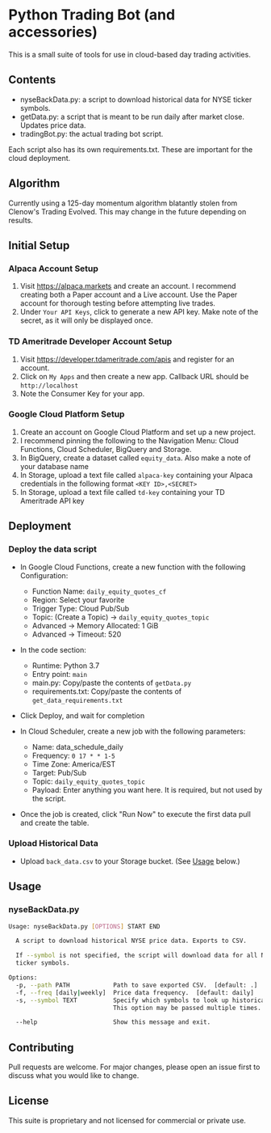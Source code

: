# Python Trading Bot (and accessories)

This is a small suite of tools for use in cloud-based day trading activities.

## Contents

* nyseBackData.py: a script to download historical data for NYSE ticker symbols.
* getData.py: a script that is meant to be run daily after market close. Updates price data.
* tradingBot.py: the actual trading bot script.

Each script also has its own requirements.txt. These are important for the cloud deployment.

## Algorithm

Currently using a 125-day momentum algorithm blatantly stolen from Clenow's Trading Evolved. This may change in the future depending on results.

## Initial Setup

### Alpaca Account Setup

1. Visit <https://alpaca.markets> and create an account. I recommend creating both a Paper account and a Live account. Use the Paper account for thorough testing before attempting live trades.
2. Under `Your API Keys`, click to generate a new API key. Make note of the secret, as it will only be displayed once.

### TD Ameritrade Developer Account Setup

1. Visit <https://developer.tdameritrade.com/apis> and register for an account.
2. Click on `My Apps` and then create a new app. Callback URL should be `http://localhost`
3. Note the Consumer Key for your app.

### Google Cloud Platform Setup

1. Create an account on Google Cloud Platform and set up a new project.
2. I recommend pinning the following to the Navigation Menu: Cloud Functions, Cloud Scheduler, BigQuery and Storage.
3. In BigQuery, create a dataset called `equity_data`. Also make a note of your database name
4. In Storage, upload a text file called `alpaca-key` containing your Alpaca credentials in the following format `<KEY ID>,<SECRET>`
5. In Storage, upload a text file called `td-key` containing your TD Ameritrade API key

## Deployment

### Deploy the data script

* In Google Cloud Functions, create a new function with the following Configuration:

  * Function Name: `daily_equity_quotes_cf`
  * Region: Select your favorite
  * Trigger Type: Cloud Pub/Sub
  * Topic: (Create a Topic) -> `daily_equity_quotes_topic`
  * Advanced -> Memory Allocated: 1 GiB
  * Advanced -> Timeout: 520

* In the code section:

  * Runtime: Python 3.7
  * Entry point: `main`
  * main.py: Copy/paste the contents of `getData.py`
  * requirements.txt: Copy/paste the contents of `get_data_requirements.txt`

* Click Deploy, and wait for completion
* In Cloud Scheduler, create a new job with the following parameters:

  * Name: data_schedule_daily
  * Frequency: `0 17 * * 1-5`
  * Time Zone: America/EST
  * Target: Pub/Sub
  * Topic: `daily_equity_quotes_topic`
  * Payload: Enter anything you want here. It is required, but not used by the script.

* Once the job is created, click "Run Now" to execute the first data pull and create the table.

### Upload Historical Data

* Upload `back_data.csv` to your Storage bucket. (See [Usage](#usage) below.)

## Usage

### nyseBackData.py

```bash
Usage: nyseBackData.py [OPTIONS] START END

  A script to download historical NYSE price data. Exports to CSV.

  If --symbol is not specified, the script will download data for all NYSE
  ticker symbols.

Options:
  -p, --path PATH            Path to save exported CSV.  [default: .]
  -f, --freq [daily|weekly]  Price data frequency.  [default: daily]
  -s, --symbol TEXT          Specify which symbols to look up historical data.
                             This option may be passed multiple times.

  --help                     Show this message and exit.
```

## Contributing

Pull requests are welcome. For major changes, please open an issue first to discuss what you would like to change.

## License

This suite is proprietary and not licensed for commercial or private use.
